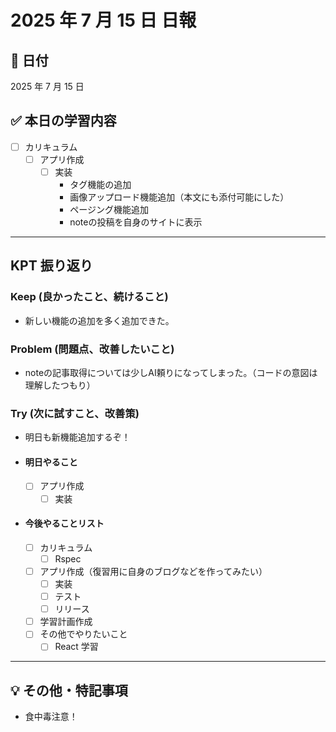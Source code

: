 # 2025 年 7 月 15 日 日報

## 📅 日付

2025 年 7 月 15 日

## ✅ 本日の学習内容

- [ ] カリキュラム
  - [ ] アプリ作成
    - [ ] 実装
      - タグ機能の追加
      - 画像アップロード機能追加（本文にも添付可能にした）
      - ページング機能追加
      - noteの投稿を自身のサイトに表示

---

## KPT 振り返り

### Keep (良かったこと、続けること)

- 新しい機能の追加を多く追加できた。

### Problem (問題点、改善したいこと)

- noteの記事取得については少しAI頼りになってしまった。（コードの意図は理解したつもり）

### Try (次に試すこと、改善策)

- 明日も新機能追加するぞ！

- #### 明日やること

  - [ ] アプリ作成
    - [ ] 実装

- #### 今後やることリスト
  - [ ] カリキュラム
    - [ ] Rspec
  - [ ] アプリ作成（復習用に自身のブログなどを作ってみたい）
    - [ ] 実装
    - [ ] テスト
    - [ ] リリース
  - [ ] 学習計画作成
  - [ ] その他でやりたいこと
    - [ ] React 学習

---

## 💡 その他・特記事項

- 食中毒注意！
